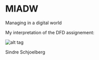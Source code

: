 # MIADW
Managing in a digital world


My interpretation of the DFD assignement:

![alt tag](https://github.com/Sindre-s/MIADW/blob/master/DFD.png)





Sindre Schjoelberg
